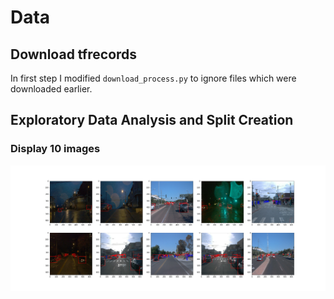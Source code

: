 # Data
## Download tfrecords
In first step I modified `download_process.py` to ignore files which were downloaded earlier.

## Exploratory Data Analysis and Split Creation
### Display 10 images
![ten_images](result/ten_frames.png)